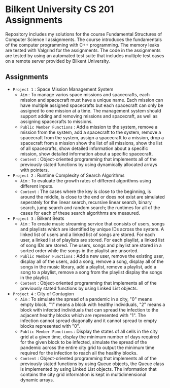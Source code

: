 # Bilkent University CS 201 Assignments

Repository includes my solutions for the course Fundamental Structures of Computer Science I assignments. The course introduces the fundamentals of the computer programming with C++ programming. The memory leaks are tested with Valgrind for the
assignments. The code in the assignments are tested by using an automated test suite that includes multiple test cases on a remote server provided by Bilkent University.

## Assignments

- `Project 1` : Space Mission Management System
    - `Aim` : To manage varios space missions and spacecrafts, each mission and spacecraft must have a unique name. Each mission can have multiple assigned spacecrafts but each spacecraft can only be assigned to one mission at a time. The management system should
            support adding and removing missions and spacecraft, as well as assigning spacecrafts to missions. 
    - `Public Member Functions` : Add a mission to the system, remove a mission from the system, add a spacecraft to the system, remove a spacecraft from the system, assign a spacecraft to a mission, drop a spacecraft from a mission
                                show the list of all missions, show the list of all spacecrafts, show detailed information about a specific mission, show detailed information about a specific spacecraft.
    - `Content` : Object-oriented programming that implements all of the previously stated functions by using dynamically allocated arrays with pointers. 
- `Project 2` : Runtime Complexity of Search Algorithms
    - `Aim` : To evaluate the growth rates of different algorithms using different inputs.
    - `Content` : The cases where the key is close to the beginning, is around the middle, is close to the end or does not exist are simulated seperately for the linear search, recursive linear search, binary search, jump search and random search;
                the runtimes for all of the cases for each of these search algorithms are measured.
- `Project 3` : Bilkent Beats
    - `Aim` : To create music streaming service that consists of users, songs and playlists which are identified by unique IDs across the system. A linked list of users and a linked list of songs are stored. For each user, a linked list of playlists are stored. For
            each playlist, a linked list of song IDs are stored. The users, songs and playlist are stored in a sorted order while the songs in the playlist are unsorted. 
    - `Public Member Functions` : Add a new user, remove the existing user, display all of the users, add a song, remove a song, display all of the songs in the music library, add a playlist, remove a playlist, add a song to a playlist, remove a song from the playlist
                                display the songs in the playlist.
    - `Content` : Object-oriented programming that implements all of the previously stated functions by using Linked List objects.
- `Project 4` : City of Contagion
    - `Aim` : To simulate the spread of a pandemic in a city, "0" means empty block, "1" means a block with healthy individuals, "2" means a block with infected individuals that can spread the infection to the adjacent healthy blocks which are represented with "1". The
            infection cannot spread diagonally and it cannot spread to empty blocks represented with "0".
    - `Public Member Functions` : Display the states of all cells in the city grid at a given time, display the minimum number of days required for the given block to be infected, simulate the spread of the pandemic across the entire city grid to output the minimum time
                                required for the infection to reach all the healthy blocks. 
    - `Content` : Object-oriented programming that implements all of the previously stated functions by using Queue objects, the Queue class is implemented by using Linked List objects. The information that contains the city grid information is kept in multidimensional
                dynamic arrays.
